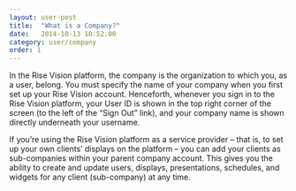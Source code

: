 ```yaml
---
layout: user-post
title:  "What is a Company?"
date:   2014-10-13 10:52:00
category: user/company
order: 1
---
```


In the Rise Vision platform, the company is the organization to which you, as a user, belong.  You must specify the name of your company when you first set up your Rise Vision account.  Henceforth, whenever you sign in to the Rise Vision platform, your User ID is shown in the top right corner of the screen (to the left of the “Sign Out” link), and your company name is shown directly underneath your username.
 

If you’re using the Rise Vision platform as a service provider – that is, to set up your own clients’ displays on the platform – you can add your clients as sub-companies within your parent company account.  This gives you the ability to create and update users, displays, presentations, schedules, and widgets for any client (sub-company) at any time.
 






